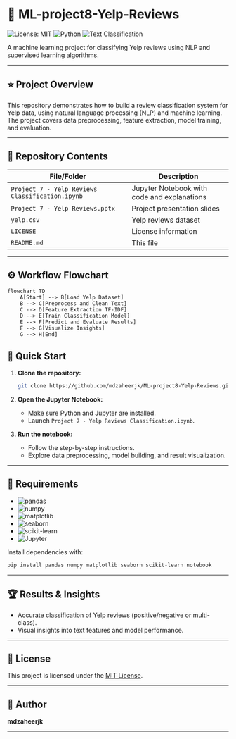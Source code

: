 # 📝 ML-project8-Yelp-Reviews

![License: MIT](https://img.shields.io/badge/License-MIT-green.svg)
![Python](https://img.shields.io/badge/Python-3.x-blue.svg)
![Text Classification](https://img.shields.io/badge/Task-Text%20Classification-yellow.svg)

A machine learning project for classifying Yelp reviews using NLP and supervised learning algorithms.

---

## ⭐ Project Overview

This repository demonstrates how to build a review classification system for Yelp data, using natural language processing (NLP) and machine learning. The project covers data preprocessing, feature extraction, model training, and evaluation.

---

## 📁 Repository Contents

| File/Folder                              | Description                                |
|------------------------------------------|--------------------------------------------|
| `Project 7 - Yelp Reviews Classification.ipynb` | Jupyter Notebook with code and explanations |
| `Project 7 - Yelp Reviews.pptx`          | Project presentation slides                |
| `yelp.csv`                               | Yelp reviews dataset                       |
| `LICENSE`                                | License information                        |
| `README.md`                              | This file                                  |

---

## ⚙️ Workflow Flowchart

```mermaid
flowchart TD
    A[Start] --> B[Load Yelp Dataset]
    B --> C[Preprocess and Clean Text]
    C --> D[Feature Extraction TF-IDF]
    D --> E[Train Classification Model]
    E --> F[Predict and Evaluate Results]
    F --> G[Visualize Insights]
    G --> H[End]
```

## 🚀 Quick Start

1. **Clone the repository:**
   ```bash
   git clone https://github.com/mdzaheerjk/ML-project8-Yelp-Reviews.git
   ```

2. **Open the Jupyter Notebook:**
   - Make sure Python and Jupyter are installed.
   - Launch `Project 7 - Yelp Reviews Classification.ipynb`.

3. **Run the notebook:**
   - Follow the step-by-step instructions.
   - Explore data preprocessing, model building, and result visualization.

---

## 🧰 Requirements

- ![pandas](https://img.shields.io/badge/-pandas-informational?logo=pandas&logoColor=white&color=purple)
- ![numpy](https://img.shields.io/badge/-numpy-informational?logo=numpy&logoColor=white&color=blue)
- ![matplotlib](https://img.shields.io/badge/-matplotlib-informational?logo=matplotlib&logoColor=white&color=orange)
- ![seaborn](https://img.shields.io/badge/-seaborn-informational?logo=seaborn&logoColor=white&color=teal)
- ![scikit-learn](https://img.shields.io/badge/-scikit--learn-informational?logo=scikit-learn&logoColor=white&color=yellow)
- ![Jupyter](https://img.shields.io/badge/-Jupyter-informational?logo=Jupyter&logoColor=white&color=red)

Install dependencies with:
```bash
pip install pandas numpy matplotlib seaborn scikit-learn notebook
```

---

## 🏆 Results & Insights

- Accurate classification of Yelp reviews (positive/negative or multi-class).
- Visual insights into text features and model performance.

---

## 📄 License

This project is licensed under the [MIT License](LICENSE).

---

## 👤 Author

**mdzaheerjk**

---
